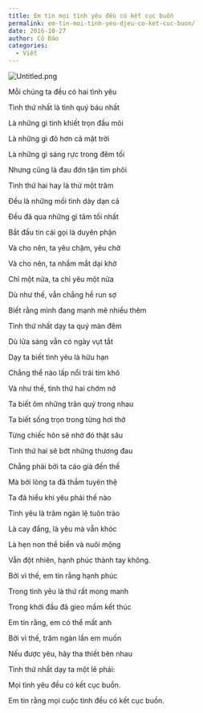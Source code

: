 ```yaml
---
title: Em tin mọi tình yêu đều có kết cục buồn
permalink: em-tin-moi-tinh-yeu-djeu-co-ket-cuc-buon/
date: 2016-10-27
author: Cô Đào
categories:
  - Viết
---
```


![Untitled.png](/images/6056e8c7-d6c3-4c10-9791-fcb5de7e2451/Untitled.png)


Mỗi chúng ta đều có hai tình yêu


Tình thứ nhất là tình quý báu nhất


Là những gì tinh khiết trọn đầu môi


Là những gì đỏ hơn cả mặt trời


Là những gì sáng rực trong đêm tối


Nhưng cũng là đau đớn tận tim phôi


Tình thứ hai hay là thứ một trăm


Đều là những mối tình dày dạn cả


Đều đã qua những gì tăm tối nhất


Bắt đầu tin cái gọi là duyên phận


Và cho nên, ta yêu chậm, yêu chờ


Và cho nên, ta nhắm mắt dại khờ


Chỉ một nửa, ta chỉ yêu một nửa


Dù như thế, vẫn chẳng hề run sợ


Biết rằng mình đang mạnh mẽ nhiều thêm


Tình thứ nhất dạy ta quý màn đêm


Dù lửa sáng vẫn có ngày vụt tắt


Dạy ta biết tình yêu là hữu hạn


Chẳng thể nào lấp nổi trái tim khô


Và như thế, tình thứ hai chớm nở


Ta biết ôm những trân quý trong nhau


Ta biết sống trọn trong từng hơi thở


Từng chiếc hôn sẽ nhờ đó thật sâu


Tình thứ hai sẽ bớt những thương đau


Chẳng phải bởi ta cáo già đến thế


Mà bởi lòng ta đã thầm tuyên thệ


Ta đã hiểu khi yêu phải thế nào


Tình yêu là trăm ngàn lệ tuôn trào


Là cay đắng, là yêu mà vẫn khóc


Là hẹn non thề biển và nuôi mộng


Vẫn đột nhiên, hạnh phúc thành tay không.


Bởi vì thế, em tin rằng hạnh phúc


Trong tình yêu là thứ rất mong manh


Trong khởi đầu đã gieo mầm kết thúc


Em tin rằng, em có thể mất anh


Bởi vì thế, trăm ngàn lần em muốn


Nếu được yêu, hãy tha thiết bên nhau


Tình thứ nhất dạy ta một lẽ phải:


Mọi tình yêu đều có kết cục buồn.


Em tin rằng mọi cuộc tình đều có kết cục buồn.

